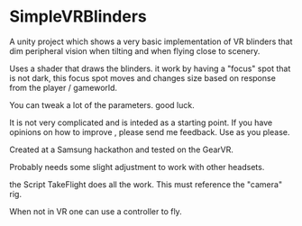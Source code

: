 # SimpleVRBlinders
A unity project which shows a very basic implementation of VR blinders that dim peripheral vision when tilting and when flying close to scenery. 

Uses a shader that draws the blinders. it work by having a "focus" spot that 
is not dark, this focus spot moves and changes size based on response from
the player / gameworld.

You can tweak a lot of the parameters. good luck. 

It is not very complicated and is inteded as a starting point. 
If you have opinions on how to improve , please send me feedback. 
Use as you please. 

Created at a Samsung hackathon and tested on the GearVR.

Probably needs some slight adjustment to work with other headsets.

the Script TakeFlight does all the work. This must reference the "camera" rig.

When not in VR one can use a controller to fly.


